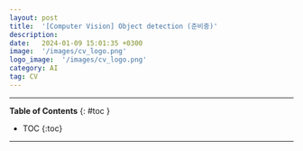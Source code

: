 ```yaml
---
layout: post
title:  '[Computer Vision] Object detection (준비중)'
description: 
date:   2024-01-09 15:01:35 +0300
image:  '/images/cv_logo.png'
logo_image:  '/images/cv_logo.png'
category: AI
tag: CV
---
```

---

**Table of Contents**
{: #toc }
*  TOC
{:toc}

---
